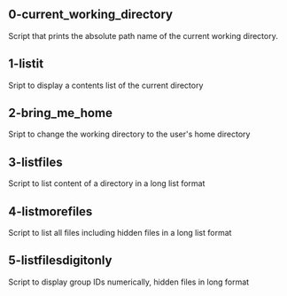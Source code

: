 ## 0-current_working_directory
Script that prints the absolute path name of the current working directory.

## 1-listit
Sript to display a contents list of the current directory

## 2-bring_me_home
Sript to change the working directory to the user's home directory

## 3-listfiles
Script to list content of a directory in a long list format

## 4-listmorefiles
Script to list all files including hidden files in a long list format

## 5-listfilesdigitonly
Script to display group IDs numerically, hidden files in long format
